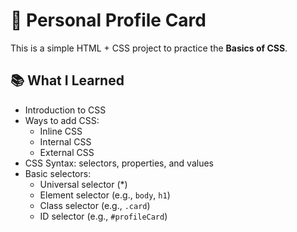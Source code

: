 # 🌟 Personal Profile Card

This is a simple HTML + CSS project to practice the **Basics of CSS**.

## 📚 What I Learned
- Introduction to CSS
- Ways to add CSS:
  - Inline CSS
  - Internal CSS
  - External CSS
- CSS Syntax: selectors, properties, and values
- Basic selectors:
  - Universal selector (*)
  - Element selector (e.g., `body`, `h1`)
  - Class selector (e.g., `.card`)
  - ID selector (e.g., `#profileCard`)
